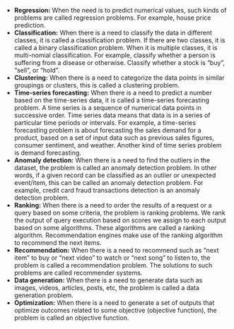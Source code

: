- **Regression:** When the need is to predict numerical values, such kinds of problems are called regression problems. For example, house price prediction.
- **Classification:** When there is a need to classify the data in different classes, it is called a classification problem. If there are two classes, it is called a binary classification problem. When it is multiple classes, it is multi-nomial classification. For example, classify whether a person is suffering from a disease or otherwise. Classify whether a stock is “buy”, “sell”, or “hold”.
- **Clustering:** When there is a need to categorize the data points in similar groupings or clusters, this is called a clustering problem.
- **Time-series forecasting:** When there is a need to predict a number based on the time-series data, it is called a time-series forecasting problem. A time series is a sequence of numerical data points in successive order. Time series data means that data is in a series of particular time periods or intervals. For example, a time-series forecasting problem is about forecasting the sales demand for a product, based on a set of input data such as previous sales figures, consumer sentiment, and weather. Another kind of time series problem is demand forecasting.
- **Anomaly detection:** When there is a need to find the outliers in the dataset, the problem is called an anomaly detection problem. In other words, if a given record can be classified as an outlier or unexpected event/item, this can be called an anomaly detection problem. For example, credit card fraud transactions detection is an anomaly detection problem.
- **Ranking:** When there is a need to order the results of a request or a query based on some criteria, the problem is ranking problems. We rank the output of query execution based on scores we assign to each output based on some algorithms. These algorithms are called a ranking algorithm. Recommendation engines make use of the ranking algorithm to recommend the next items.
- **Recommendation:** When there is a need to recommend such as “next item” to buy or “next video” to watch or “next song” to listen to, the problem is called a recommendation problem. The solutions to such problems are called recommender systems.
- **Data generation:** When there is a need to generate data such as images, videos, articles, posts, etc, the problem is called a data generation problem.
- **Optimization:** When there is a need to generate a set of outputs that optimize outcomes related to some objective (objective function), the problem is called an objective function.